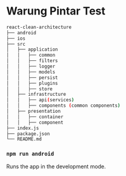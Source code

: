 # Warung Pintar Test 

```sh
react-clean-architecture
├── android
├── ios
├── src
│   ├── application
│   │   ├── common
│   │   ├── filters
│   │   ├── logger
│   │   ├── models
│   │   ├── persist
│   │   ├── plugins
│   │   ├── store
│   ├── infrastructure
│   │   ├── api(services)
│   │   ├── components (common components)
│   ├── presentation
│   │   ├── container
│   │   ├── component
├── index.js
├── package.json
└── README.md
```

### `npm run android`

Runs the app in the development mode.<br />
